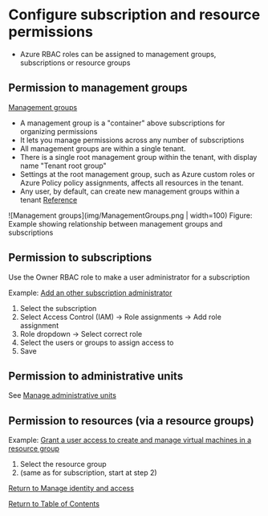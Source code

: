 # Configure subscription and resource permissions

* Azure RBAC roles can be assigned to management groups, subscriptions or resource groups

## Permission to management groups

[Management groups](https://docs.microsoft.com/en-us/azure/governance/management-groups/overview)
* A management group is a "container" above subscriptions for organizing permissions
* It lets you manage permissions across any number of subscriptions
* All management groups are within a single tenant.
* There is a single root management group within the tenant, with display name "Tenant root group"  
* Settings at the root management group, such as Azure custom roles or Azure Policy policy assignments, affects all resources in the tenant.
* Any user, by default, can create new management groups within a tenant [Reference](https://docs.microsoft.com/en-us/azure/governance/management-groups/how-to/protect-resource-hierarchy#setting---require-authorization)

![Management groups](img/ManagementGroups.png | width=100)
Figure: Example showing relationship between management groups and subscriptions

## Permission to subscriptions

Use the Owner RBAC role to make a user administrator for a subscription

Example: [Add an other subscription administrator](https://docs.microsoft.com/en-us/azure/cost-management-billing/manage/add-change-subscription-administrator)

1. Select the subscription 
1. Select Access Control (IAM) -> Role assignments -> Add role assignment
1. Role dropdown -> Select correct role
1. Select the users or groups to assign access to
1. Save

## Permission to administrative units
See [Manage administrative units](14-Manage%20administrative%20units.md)

## Permission to resources (via a resource groups)

Example: [Grant a user access to create and manage virtual machines in a resource group](https://docs.microsoft.com/en-us/azure/role-based-access-control/quickstart-assign-role-user-portal)

1. Select the resource group
1. (same as for subscription, start at step 2)

[Return to Manage identity and access](README.md)

[Return to Table of Contents](../README.md)
